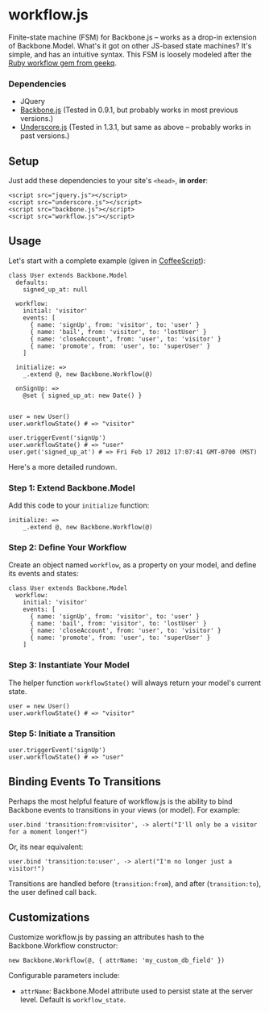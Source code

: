 # workflow.js

Finite-state machine (FSM) for Backbone.js – works as a drop-in extension of Backbone.Model. What's it got on other JS-based state machines? It's simple, and has an intuitive syntax. This FSM is loosely modeled after the [Ruby workflow gem from geekq](https://github.com/geekq/workflow).

### Dependencies
* JQuery
* [Backbone.js](http://documentcloud.github.com/backbone/) (Tested in 0.9.1, but probably works in most previous versions.)
* [Underscore.js](http://documentcloud.github.com/underscore/) (Tested in 1.3.1, but same as above – probably works in past versions.)

## Setup

Just add these dependencies to your site's `<head>`, **in order**:

```
<script src="jquery.js"></script>
<script src="underscore.js"></script>
<script src="backbone.js"></script>
<script src="workflow.js"></script>
```

## Usage

Let's start with a complete example (given in [CoffeeScript](http://coffeescript.org/)):

```
class User extends Backbone.Model
  defaults:
    signed_up_at: null

  workflow:
    initial: 'visitor'
    events: [
      { name: 'signUp', from: 'visitor', to: 'user' }
      { name: 'bail', from: 'visitor', to: 'lostUser' }
      { name: 'closeAccount', from: 'user', to: 'visitor' }
      { name: 'promote', from: 'user', to: 'superUser' }
    ]

  initialize: =>
    _.extend @, new Backbone.Workflow(@)
  
  onSignUp: =>
    @set { signed_up_at: new Date() }


user = new User()
user.workflowState() # => "visitor"

user.triggerEvent('signUp')
user.workflowState() # => "user"
user.get('signed_up_at') # => Fri Feb 17 2012 17:07:41 GMT-0700 (MST)
```

Here's a more detailed rundown.

### Step 1: Extend Backbone.Model

Add this code to your `initialize` function:

```
initialize: =>
    _.extend @, new Backbone.Workflow(@)
```

### Step 2: Define Your Workflow

Create an object named `workflow`, as a property on your model, and define its events and states:

```
class User extends Backbone.Model
  workflow:
    initial: 'visitor'
    events: [
      { name: 'signUp', from: 'visitor', to: 'user' }
      { name: 'bail', from: 'visitor', to: 'lostUser' }
      { name: 'closeAccount', from: 'user', to: 'visitor' }
      { name: 'promote', from: 'user', to: 'superUser' }
    ]
```

### Step 3: Instantiate Your Model

The helper function `workflowState()` will always return your model's current state.

```
user = new User()
user.workflowState() # => "visitor"
```

### Step 5: Initiate a Transition

```
user.triggerEvent('signUp')
user.workflowState() # => "user"
```

## Binding Events To Transitions

Perhaps the most helpful feature of workflow.js is the ability to bind Backbone events to transitions in your views (or model). For example:

```
user.bind 'transition:from:visitor', -> alert("I'll only be a visitor for a moment longer!")
```

Or, its near equivalent:

```
user.bind 'transition:to:user', -> alert("I'm no longer just a visitor!")
```

Transitions are handled before (`transition:from`), and after (`transition:to`), the user defined call back.

## Customizations

Customize workflow.js by passing an attributes hash to the Backbone.Workflow constructor:

```
new Backbone.Workflow(@, { attrName: 'my_custom_db_field' })
```

Configurable parameters include:

* `attrName`: Backbone.Model attribute used to persist state at the server level. Default is `workflow_state`.

